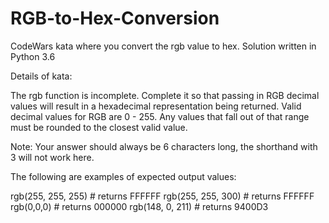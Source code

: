 # RGB-to-Hex-Conversion
CodeWars kata where you convert the rgb value to hex.
Solution written in Python 3.6


Details of kata:

The rgb function is incomplete. Complete it so that passing in RGB decimal values will result in a hexadecimal representation being returned. 
Valid decimal values for RGB are 0 - 255. Any values that fall out of that range must be rounded to the closest valid value.

Note: Your answer should always be 6 characters long, the shorthand with 3 will not work here.

The following are examples of expected output values:

rgb(255, 255, 255) # returns FFFFFF
rgb(255, 255, 300) # returns FFFFFF
rgb(0,0,0) # returns 000000
rgb(148, 0, 211) # returns 9400D3
